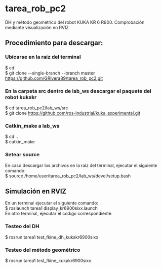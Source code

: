 # tarea_rob_pc2
DH y método geométrico del robot KUKA KR 6 R900. Comprobación mediante visualización en RVIZ

## Procedimiento para descargar:
### Ubicarse en la raíz del terminal
$ cd  
$ git clone --single-branch --branch master https://github.com/GRivera89/tarea_rob_pc2.git  
### En la carpeta src dentro de lab_ws descargar el paquete del robot kukakr
$ cd tarea_rob_pc2/lab_ws/src  
$ git clone https://github.com/ros-industrial/kuka_experimental.git  
### Catkin_make a lab_ws
$ cd ..  
$ catkin_make  
### Setear source
En caso descargar los archivos en la raíz del terminal, ejecutar el siguiente comando:  
$ source /home/user/tarea_rob_pc2/lab_ws/devel/setup.bash  
## Simulación en RVIZ
En un terminal ejecutar el siguiente comando:  
$ roslaunch tarea1 display_kr6900sixx.launch  
En otro terminal, ejecutar el codigo correspondiente:
### Testeo del DH
$ rosrun tarea1 test_fkine_dh_kukakr6900sixx
### Testeo del método geométrico
$ rosrun tarea1 test_fkine_kukakr6900sixx
